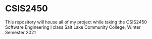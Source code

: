 # CSIS2450

This repository will house all of my project while taking the CSIS2450 Software Engineering I class
Salt Lake Community College, Winter Semester 2021
